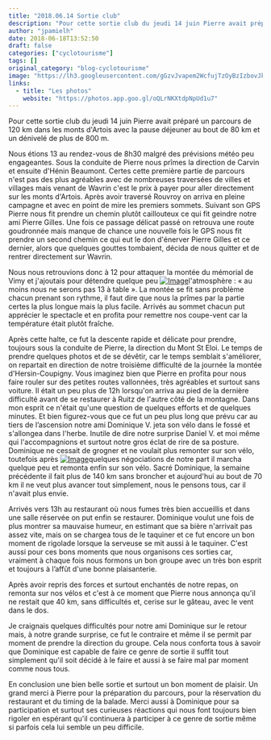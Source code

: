 ```yaml
---
title: "2018.06.14 Sortie club"
description: "Pour cette sortie club du jeudi 14 juin Pierre avait préparé un parcours de 120 km dans les monts d'Artois avec la pause déjeuner au bout de 80 km et un dénivelé de plus de 800 m."
author: "jpamielh"
date: 2018-06-18T13:52:50
draft: false
categories: ["cyclotourisme"]
tags: []
original_category: "blog-cyclotourisme"
image: "https://lh3.googleusercontent.com/gGzvJvapem2WcfujTzOyBzIzbovJkN_0bm2Ec04XbOv7FQLjjsx0ZZqRxyLKVNC4uvUtODGpeVTan8DwfEO4akQnhxXbfoAZ8WIEIGMb_uMl-11fADIJHp3roWH8GZZNFX94LwIpu-XsU1UOYZ--apc4v0-CSNsBMckCbZSu192I8OG8mOKMIafK5RqktbIzfLUGHQycVMfJo4npKz_P2Wqct3jAlwgKK_twy3Mz7qRqq321rgW72A3Koy19STvSbjWTMmxPy4anp_SITowSN3aDv8X42TR9VJa0sOs-lLlwrX7N1IKmNd4lUmf0iqy7e9bVzRKniNlHMf2wOYD1kQSX-pYQdHWjFsQYjTglEdo6qhbSlqFSTKR01eb6-IyFEjfR9SE7tF37RiTEKQE_bbkDcHq7pF8--bf3mQ4HP4uS5AB_dSfl9kccTzH3fr_Qg2orjkHuqCPSbEqHcS5JNB-rZTACc8I1aNqbcBjcdHurw6uDNOgcJo2DQF0RY8DM0i7RNfRLWVe6JlC2GRAQbHokP95cu4YHqiAYU6p5KdyL71BUvhHCECLbsYyhdR3DPa5g8D8v8ph3qrIZcRe7KoShgv5zNgpLRcYWPs-A=w1024-h768-no"
links:
  - title: "Les photos"
    website: "https://photos.app.goo.gl/oQLrNKXtdpNpUd1u7"
---
```


Pour cette sortie club du jeudi 14 juin Pierre avait préparé un parcours de 120 km dans les monts d'Artois avec la pause déjeuner au bout de 80 km et un dénivelé de plus de 800 m.

<!--more-->

Nous étions 13 au rendez-vous de 8h30 malgré des prévisions météo peu engageantes. Sous la conduite de Pierre nous prîmes la direction de Carvin et ensuite d'Hénin Beaumont. Certes cette première partie de parcours n'est pas des plus agréables avec de nombreuses traversées de villes et villages mais venant de Wavrin c'est le prix à payer pour aller directement sur les monts d'Artois. Après avoir traversé Rouvroy on arriva en pleine campagne et avec en point de mire les premiers sommets. Suivant son GPS Pierre nous fit prendre un chemin plutôt caillouteux ce qui fit geindre notre ami Pierre Gilles. Une fois ce passage délicat passé on retrouva une route goudronnée mais manque de chance une nouvelle fois le GPS nous fit prendre un second chemin ce qui eut le don d'énerver Pierre Gilles et ce dernier, alors que quelques gouttes tombaient, décida de nous quitter et de rentrer directement sur Wavrin.

Nous nous retrouvions donc à 12 pour attaquer la montée du mémorial de Vimy et j'ajoutais pour détendre quelque peu [![Image](https://lh3.googleusercontent.com/f7wNsAU39qSmxDjOPrUIfV7q_5CYItd3fJXHUx0w-pD2-6hbX1nLkl97CFTX_JPtUVJz3xX-QPdPDPXX8HN-wVqiZypSNmnmdGSONLhpZ6w_0x2lSwPp8kY9D3f5EnTFP844A0Bo01rqu2zDdAY9w1qmLrH8vuzOMsEI6ywkU6NhKd5rs5A7I8lIQCE9bVj1sO7GHVuL_j-rySIO38KW1PoxyLhZa2lcJaBtv67RnZBS06VC7FTg2qclYYNDGE2tBNr_7w961KGm5XLEIv43RxxUh98wB8xX4N8rrKDKEsspxdYMbtLS2RDGXFarUY2Jbv3HLBtsCtKcoxkBaGdc4U5Of8J_0ee1kodhbo5KXbkIDUhLwwr4founbjWXDV7mvMSKMcg82WNud1JhlXW3HLiEkDOkxOEP2AOsRP6Xibm2afu8aUy5JIYvUP2snIyWdsY5kHYJjWhfTkEx5dLygDULz8uHCd1tV2ctounXav3YDF1pNiYuDeyiMlkMVYNeQoDa5qL8D3msd7cLherulic3i17nuUZ0EdPGvAiStV7q-pK5upOkf73VLCW0P5zfUEDxpxv4GZ5r0gZwpR7yWchZm6NEGRLaMrzrtdmD06E5u1899VM3MN81JPokJwZ57Q9YugvboKhKBXEH0rS5xBVcd9kwXlGxnA=w1024-h768-no)](https://lh3.googleusercontent.com/f7wNsAU39qSmxDjOPrUIfV7q_5CYItd3fJXHUx0w-pD2-6hbX1nLkl97CFTX_JPtUVJz3xX-QPdPDPXX8HN-wVqiZypSNmnmdGSONLhpZ6w_0x2lSwPp8kY9D3f5EnTFP844A0Bo01rqu2zDdAY9w1qmLrH8vuzOMsEI6ywkU6NhKd5rs5A7I8lIQCE9bVj1sO7GHVuL_j-rySIO38KW1PoxyLhZa2lcJaBtv67RnZBS06VC7FTg2qclYYNDGE2tBNr_7w961KGm5XLEIv43RxxUh98wB8xX4N8rrKDKEsspxdYMbtLS2RDGXFarUY2Jbv3HLBtsCtKcoxkBaGdc4U5Of8J_0ee1kodhbo5KXbkIDUhLwwr4founbjWXDV7mvMSKMcg82WNud1JhlXW3HLiEkDOkxOEP2AOsRP6Xibm2afu8aUy5JIYvUP2snIyWdsY5kHYJjWhfTkEx5dLygDULz8uHCd1tV2ctounXav3YDF1pNiYuDeyiMlkMVYNeQoDa5qL8D3msd7cLherulic3i17nuUZ0EdPGvAiStV7q-pK5upOkf73VLCW0P5zfUEDxpxv4GZ5r0gZwpR7yWchZm6NEGRLaMrzrtdmD06E5u1899VM3MN81JPokJwZ57Q9YugvboKhKBXEH0rS5xBVcd9kwXlGxnA=w1024-h768-no)l'atmosphère&nbsp;: «&nbsp;au moins nous ne serons pas 13 à table&nbsp;». La montée se fit sans problème chacun prenant son rythme, il faut dire que nous la prîmes par la partie certes la plus longue mais la plus facile. Arrivés au sommet chacun put apprécier le spectacle et en profita pour remettre nos coupe-vent car la température était plutôt fraîche.

Après cette halte, ce fut la descente rapide et délicate pour prendre, toujours sous la conduite de Pierre, la direction du Mont St Eloi. Le temps de prendre quelques photos et de se dévêtir, car le temps semblait s'améliorer, on repartait en direction de notre troisième difficulté de la journée la montée d'Hersin-Coupigny. Vous imaginez bien que Pierre en profita pour nous faire rouler sur des petites routes vallonnées, très agréables et surtout sans voiture. Il était un peu plus de 12h lorsqu'on arriva au pied de la dernière difficulté avant de se restaurer à Ruitz de l'autre côté de la montagne. Dans mon esprit ce n'était qu'une question de quelques efforts et de quelques minutes. Et bien figurez-vous que ce fut un peu plus long que prévu car au tiers de l’ascension notre ami Dominique V. jeta son vélo dans le fossé et s'allongea dans l'herbe. Inutile de dire notre surprise Daniel V. et moi même qui l'accompagnions et surtout notre gros éclat de rire de sa posture. Dominique ne cessait de grogner et ne voulait plus remonter sur son vélo, toutefois après [![Image](https://lh3.googleusercontent.com/3_YlQyumFhvF2jnT8vb71JJ8e-2d8aQBNnpY7R4jA3Gb2xWJ4ufgOyD99zTjFpqi-gTDNK6Qx8ZAC0zlcJKqqm52gP2AA7D7EmEw8Y7ZHObByG1ZbFFikfUW-qV3teVp1XZeV0SmPMD-yu1suIOe4KpatKV4vc1KC71wPpy-CkkyxbuJkA_QwPtmiGXfKQBQPPj_BNDVke7pnqrhmPBrNDe0wki_zZ9FLp8YE5_psiO-VdfLTgHOtKZLg1wNFlePBtuRc1OJ5CU00tM5z_Hncs4Z--6i4r7tT-VGMHAJfIKMPTq7698JU3_blVGw5oIf7nh2ujDJVpdy6jENIXHGwycIx3p9vqu0Pfhb81hRzPjEI4DzOp_HBu86ijBZOvlbBKm2lXO8CZPEz9zL6Mm_0lcYnn0-TWRYMVASghlFwMcnEuRt9ipQ6krkC1gnzDRqmivoRKhm8PIxKupe_WWzYMijd-D5Bex1iejMAA9kl8DltYWd5ge1rGyNubhVmJtwOOSMosZTSnbJI2zkb5VyRqG4jffu-JUCJgMO1zv-E2BNvADwTnPUtpbYn8dolZVEAJDrBFlFSzsUwn7AeWQYvLlz_u3Labn5ginL5y9w0zDy783lx5LbYJ8owyVIiiEtErPRbb4ZlDS7C5sidFFjothQpu_Cis8bHA=w1024-h768-no)](https://lh3.googleusercontent.com/3_YlQyumFhvF2jnT8vb71JJ8e-2d8aQBNnpY7R4jA3Gb2xWJ4ufgOyD99zTjFpqi-gTDNK6Qx8ZAC0zlcJKqqm52gP2AA7D7EmEw8Y7ZHObByG1ZbFFikfUW-qV3teVp1XZeV0SmPMD-yu1suIOe4KpatKV4vc1KC71wPpy-CkkyxbuJkA_QwPtmiGXfKQBQPPj_BNDVke7pnqrhmPBrNDe0wki_zZ9FLp8YE5_psiO-VdfLTgHOtKZLg1wNFlePBtuRc1OJ5CU00tM5z_Hncs4Z--6i4r7tT-VGMHAJfIKMPTq7698JU3_blVGw5oIf7nh2ujDJVpdy6jENIXHGwycIx3p9vqu0Pfhb81hRzPjEI4DzOp_HBu86ijBZOvlbBKm2lXO8CZPEz9zL6Mm_0lcYnn0-TWRYMVASghlFwMcnEuRt9ipQ6krkC1gnzDRqmivoRKhm8PIxKupe_WWzYMijd-D5Bex1iejMAA9kl8DltYWd5ge1rGyNubhVmJtwOOSMosZTSnbJI2zkb5VyRqG4jffu-JUCJgMO1zv-E2BNvADwTnPUtpbYn8dolZVEAJDrBFlFSzsUwn7AeWQYvLlz_u3Labn5ginL5y9w0zDy783lx5LbYJ8owyVIiiEtErPRbb4ZlDS7C5sidFFjothQpu_Cis8bHA=w1024-h768-no)quelques négociations de notre part il marcha quelque peu et remonta enfin sur son vélo. Sacré Dominique, la semaine précédente il fait plus de 140 km sans broncher et aujourd'hui au bout de 70 km il ne veut plus avancer tout simplement, nous le pensons tous, car il n'avait plus envie.

Arrivés vers 13h au restaurant où nous fumes très bien accueillis et dans une salle réservée on put enfin se restaurer. Dominique voulut une fois de plus montrer sa mauvaise humeur, en estimant que sa bière n'arrivait pas assez vite, mais on se chargea tous de le taquiner et ce fut encore un bon moment de rigolade lorsque la serveuse se mit aussi à le taquiner. C'est aussi pour ces bons moments que nous organisons ces sorties car, vraiment à chaque fois nous formons un bon groupe avec un très bon esprit et toujours à l’affût d'une bonne plaisanterie.

Après avoir repris des forces et surtout enchantés de notre repas, on remonta sur nos vélos et c'est à ce moment que Pierre nous annonça qu'il ne restait que 40 km, sans difficultés et, cerise sur le gâteau, avec le vent dans le dos.

Je craignais quelques difficultés pour notre ami Dominique sur le retour mais, à notre grande surprise, ce fut le contraire et même il se permit par moment de prendre la direction du groupe. Cela nous conforta tous à savoir que Dominique est capable de faire ce genre de sortie il suffit tout simplement qu'il soit décidé à le faire et aussi à se faire mal par moment comme nous tous.

En conclusion une bien belle sortie et surtout un bon moment de plaisir. Un grand merci à Pierre pour la préparation du parcours, pour la réservation du restaurant et du timing de la balade. Merci aussi à Dominique pour sa participation et surtout ses curieuses réactions qui nous font toujours bien rigoler en espérant qu'il continuera à participer à ce genre de sortie même si parfois cela lui semble un peu difficile.